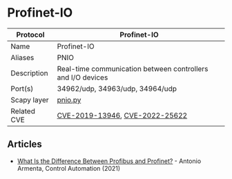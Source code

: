 # Profinet-IO

| Protocol | Profinet-IO |
|---|---|
| Name | Profinet-IO |
| Aliases | PNIO |
| Description | Real-time communication between controllers and I/O devices |
| Port(s) | 34962/udp, 34963/udp, 34964/udp |
| Scapy layer | [pnio.py](https://github.com/secdev/scapy/blob/master/scapy/contrib/pnio.py) |
| Related CVE | [CVE-2019-13946](https://nvd.nist.gov/vuln/detail/CVE-2019-13946), [CVE-2022-25622](https://nvd.nist.gov/vuln/detail/CVE-2022-25622) |

## Articles
- [What Is the Difference Between Profibus and Profinet?](https://control.com/technical-articles/understanding-profibus-vs-profinet/) - Antonio Armenta, Control Automation (2021)

